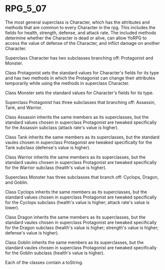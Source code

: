 # RPG_5_07

The most general superclass is Character, which has the attributes and methods that are common to every Character in the rpg. This includes the fields for health, strength, defense, and attack rate. The included methods determine whether the Character is dead or alive, can allow YoRPG to access the value of defense of the Character, and inflict damage on another Character.


Superclass Character has two subclasses branching off: Protagonist and Monster.

Class Protagonist sets the standard values for Character's fields for its type and has two methods in which the Protagonist can change their attributes temporarily while using the methods in superclass Character.

Class Monster sets the standard values for Character's fields for its type.


Superclass Protagonist has three subclasses that branching off: Assassin, Tank, and Warrior.

Class Assassin inherits the same members as its superclasses, but the standard values chosen in superclass Protagonist are tweaked specifically for the Assassin subclass (attack rate's value is higher).

Class Tank inherits the same members as its superclasses, but the standard vaules chosen in superclass Protagonist are tweaked specifically for the Tank subclass (defense's value is higher).

Class Warrior inherits the same members as its superclasses, but the standard vaules chosen in superclass Protagonist are tweaked specifically for the Warrior subclass (health's value is higher).


Superclass Monster has three subclasses that branch off: Cyclops, Dragon, and Goblin.

Class Cyclops inherits the same members as its superclasses, but the standard values chosen in superclass Protagonist are tweaked specifically for the Cyclops subclass (health's value is higher; attack rate's value is lower).

Class Dragon inherits the same members as its superclasses, but the standard vaules chosen in superclass Protagonist are tweaked specifically for the Dragon subclass (health's value is higher; strength's value is higher; defense's value is higher).

Class Goblin inherits the same members as its superclasses, but the standard vaules chosen in superclass Protagonist are tweaked specifically for the Goblin subclass (health's value is higher).


Each of the classes contain a toString.
